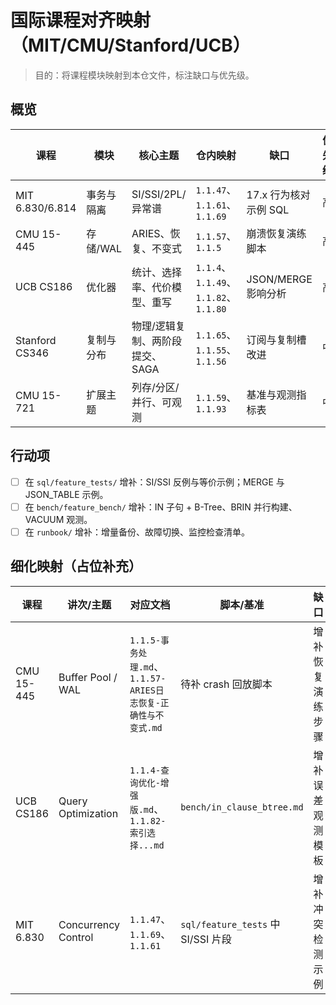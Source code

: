 # 国际课程对齐映射（MIT/CMU/Stanford/UCB）

> 目的：将课程模块映射到本仓文件，标注缺口与优先级。

## 概览

| 课程 | 模块 | 核心主题 | 仓内映射 | 缺口 | 优先级 |
|---|---|---|---|---|---|
| MIT 6.830/6.814 | 事务与隔离 | SI/SSI/2PL/异常谱 | `1.1.47`、`1.1.61`、`1.1.69` | 17.x 行为核对示例 SQL | 高 |
| CMU 15-445 | 存储/WAL | ARIES、恢复、不变式 | `1.1.57`、`1.1.5` | 崩溃恢复演练脚本 | 高 |
| UCB CS186 | 优化器 | 统计、选择率、代价模型、重写 | `1.1.4`、`1.1.49`、`1.1.82`、`1.1.80` | JSON/MERGE 影响分析 | 高 |
| Stanford CS346 | 复制与分布 | 物理/逻辑复制、两阶段提交、SAGA | `1.1.65`、`1.1.55`、`1.1.56` | 订阅与复制槽改进 | 中 |
| CMU 15-721 | 扩展主题 | 列存/分区/并行、可观测 | `1.1.59`、`1.1.93` | 基准与观测指标表 | 中 |

## 行动项

- [ ] 在 `sql/feature_tests/` 增补：SI/SSI 反例与等价示例；MERGE 与 JSON_TABLE 示例。
- [ ] 在 `bench/feature_bench/` 增补：IN 子句 + B-Tree、BRIN 并行构建、VACUUM 观测。
- [ ] 在 `runbook/` 增补：增量备份、故障切换、监控检查清单。

## 细化映射（占位补充）

| 课程 | 讲次/主题 | 对应文档 | 脚本/基准 | 缺口 |
|---|---|---|---|---|
| CMU 15-445 | Buffer Pool / WAL | `1.1.5-事务处理.md`、`1.1.57-ARIES日志恢复-正确性与不变式.md` | 待补 crash 回放脚本 | 增补恢复演练步骤 |
| UCB CS186 | Query Optimization | `1.1.4-查询优化-增强版.md`、`1.1.82-索引选择...md` | `bench/in_clause_btree.md` | 增补误差观测模板 |
| MIT 6.830 | Concurrency Control | `1.1.47`、`1.1.69`、`1.1.61` | `sql/feature_tests` 中 SI/SSI 片段 | 增补冲突检测示例 |
